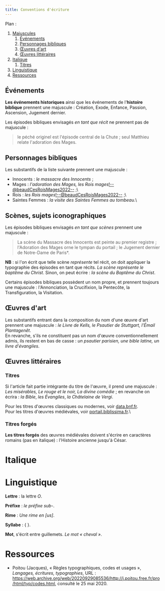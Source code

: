 ```yaml
---
title: Conventions d'écriture
---
```


Plan :

1. [Majuscules](#t1)
	1. [Événements](#t1-1)
	2. [Personnages bibliques](#t1-2)
	3. [Œuvres d'art](#t1-3)
	4. [Œuvres littéraires](#t1-4)
2. [Italique](#t2)
	1. [Titres](#t2-1)
3. [Linguistique](#t3)
4. [Ressources](#t4)

[comment]: <> (FINET)



<a id='t1'/>



<a id='t1-1'/>

## Événements

**Les événements historiques** ainsi que les événements de l'**histoire biblique** prennent une majuscule : Création, Exode, Enfance, Passion, Ascension, Jugement dernier.

Les épisodes bibliques envisagés *en tant que récit* ne prennent pas de majuscule : 

> le péché originel est l'épisode central de la Chute ; seul Matthieu relate l'adoration des Mages.

<a id='t1-2'/>

## Personnages bibliques

Les substantifs de la liste suivante prennent une majuscule :

- Innocents : *le massacre des Innocents* ;
- Mages : *l'adoration des Mages, les Rois mages*<!--@beaudCesRoisMages2022--> ;\
- Rois : *les Rois mages*<!--@beaudCesRoisMages2022--> ;\
- Saintes Femmes : *la visite des Saintes Femmes au tombeau*<!--iconclass ; @poilpreRepresentationsCarolingiennesOttoniennes2022 ; biblissima avec un doute sur la maj initiale ; autres graphies : saintes-femmes dans @beaudCesRoisMages2022, p. 149-->.\


## Scènes, sujets iconographiques

Les épisodes bibliques envisagés *en tant que scènes* prennent une majuscule :

> La scène du Massacre des Innocents est peinte au premier registre ; l'Adoration des Mages orne le tympan du portail ; le Jugement dernier de Notre-Dame de Paris*.

**NB** : si l'on écrit que telle scène *représente* tel récit, on doit appliquer la typographie des épisodes en tant que récits. *La scène représente le baptême du Christ*. 
Sinon, on peut écrire : *la scène du Baptême du Christ*.

Certains épisodes bibliques possèdent un nom propre, et prennent toujours une majuscule :
l'Annonciation,
la Crucifixion,
la Pentecôte,
la Transfiguration,
la Visitation.

<a id='t1-3'/>

## Œuvres d'art

Les substantifs entrant dans la composition du nom d'une œuvre d'art prennent une majuscule :
*le Livre de Kells, le Psautier de Stuttgart, l'Émail Plantagenêt*<!--convention non suivie sur le web-->.\
En revanche, s'ils ne constituent pas un nom d'œuvre conventionnellement admis, ils restent en bas de casse : *un psautier parisien, une bible latine, un livre d'évangiles*.


<a id='t1-4'/>

## Œuvres littéraires

### Titres

Si l'article fait partie intégrante du titre de l'œuvre, il prend une majuscule : *Les misérables, Le rouge et le noir, La divine comédie*<!--DataBnF--> ; en revanche on écrira :
*la Bible*<!--DataBnF-->,
*les Évangiles*<!--Robert-->,
*la Châtelaine de Vergi*<!--DataBnF-->.

Pour les titres d'œuvres classiques ou modernes, voir [data.bnf.fr](https://data.bnf.fr).\
Pour les titres d'œuvres médiévales, voir [portail.biblissima.fr](https://portail.biblissima.fr/fr/).\


### Titres forgés

**Les titres forgés** des œuvres médiévales doivent s'écrire en caractères romains (pas en italique) : l'Histoire ancienne jusqu'à César<!--F. Möhren-->.



<a id='t2'/>

# Italique


<a id='t2-1'/>


<a id='t3'/>

# Linguistique

**Lettre** : la lettre *O*.

**Préfixe** : *le préfixe sub-*<!--Littré-->.

**Rime** : *Une rime en \[us\]*<!--Littré-->.

**Syllabe** : { }<!--Littré-->.

**Mot**, s'écrit entre guillemets<!--Littré-->. *Le mot « cheval »*.


<a id='t4'/>

# Ressources

- Poitou (Jacques), « Règles typographiques, codes et usages », *Langages, écritures, typographies*, URL : https://web.archive.org/web/20220929085536/http://j.poitou.free.fr/pro/html/typ/codes.html, consulté le 25 mai 2020.
